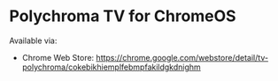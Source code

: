 # Polychroma TV for ChromeOS

Available via:
- Chrome Web Store: https://chrome.google.com/webstore/detail/tv-polychroma/cokebikhiemplfebmpfakildgkdnighm
